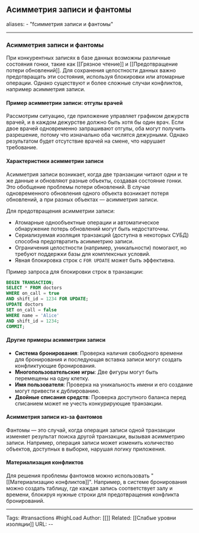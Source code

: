 ## Асимметрия записи и фантомы
aliases: 
	- "fсимметрия записи и фантомы"

---

### Асимметрия записи и фантомы

При конкурентных записях в базе данных возможны различные состояния гонки, такие как [[Грязное чтение]] и [[Предотвращение потери обновлений]]. Для сохранения целостности данных важно предотвращать эти состояния, используя блокировки или атомарные операции. Однако существуют и более сложные случаи конфликтов, например асимметрия записи.

#### Пример асимметрии записи: отгулы врачей

Рассмотрим ситуацию, где приложение управляет графиком дежурств врачей, и в каждом дежурстве должно быть хотя бы один врач. Если двое врачей одновременно запрашивают отгулы, оба могут получить разрешение, потому что изначально оба числятся дежурными. Однако результатом будет отсутствие врачей на смене, что нарушает требование.

#### Характеристики асимметрии записи

Асимметрия записи возникает, когда две транзакции читают одни и те же данные и обновляют разные объекты, создавая состояние гонки. Это обобщение проблемы потери обновлений. В случае одновременного обновления одного объекта возникает потеря обновлений, а при разных объектах — асимметрия записи.

Для предотвращения асимметрии записи:

- Атомарные однообъектные операции и автоматическое обнаружение потерь обновлений могут быть недостаточны.
- Сериализуемая изоляция транзакций (доступна в некоторых СУБД) способна предотвратить асимметрию записи.
- Ограничения целостности (например, уникальности) помогают, но требуют поддержки базы для комплексных условий.
- Явная блокировка строк с `FOR UPDATE` может быть эффективна.

Пример запроса для блокировки строк в транзакции:

```sql
BEGIN TRANSACTION;
SELECT * FROM doctors
WHERE on_call = true
AND shift_id = 1234 FOR UPDATE;
UPDATE doctors
SET on_call = false
WHERE name = 'Alice'
AND shift_id = 1234;
COMMIT;

```

#### Другие примеры асимметрии записи

- **Система бронирования**: Проверка наличия свободного времени для бронирования и последующая вставка записи могут создать конфликтующие бронирования.
- **Многопользовательские игры**: Две фигуры могут быть перемещены на одну клетку.
- **Имя пользователя**: Проверка на уникальность имени и его создание могут привести к дублированию.
- **Двойные списания средств**: Проверка доступного баланса перед списанием может не учесть конкурирующие транзакции.

#### Асимметрия записи из-за фантомов

Фантомы — это случай, когда операция записи одной транзакции изменяет результат поиска другой транзакции, вызывая асимметрию записи. Например, операция записи может изменить количество объектов, доступных в выборке, нарушая логику приложения.

#### Материализация конфликтов

Для решения проблемы фантомов можно использовать "[[Материализацию конфликтов]]". Например, в системе бронирования можно создать таблицу, где каждая запись соответствует залу и времени, блокируя нужные строки для предотвращения конфликта бронирований.

---
Tags: #transactions #highLoad
Author: [[]]
Related: [[Слабые уровни изоляции]]
URL: -- 